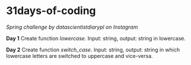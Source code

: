# 31days-of-coding
*Spring challenge by datascientistdiarypl on Instagram*

**Day 1**
Create function *lowercase*. Input: string, output: string in lowercase. 

**Day 2**
Create function *switch_case*. Input: string, output: string in which lowercase letters are switched to uppercase and vice-versa. 

